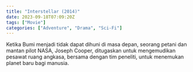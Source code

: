 ```yaml
---
title: "Interstellar (2014)"
date: 2023-09-18T07:09:20Z
tags: ["Movie"]
categories: ["Adventure", "Drama", "Sci-Fi"]
---
```


Ketika Bumi menjadi tidak dapat dihuni di masa depan, seorang petani dan mantan pilot NASA, Joseph Cooper, ditugaskan untuk mengemudikan pesawat ruang angkasa, bersama dengan tim peneliti, untuk menemukan planet baru bagi manusia.

  <mux-player stream-type="on-demand"
  src="https://kp3d-my.sharepoint.com/personal/ryoo_kp3d_onmicrosoft_com/_layouts/15/download.aspx?share=EfAhow2mhlRHuOa2BUid9lcBAtJ5QtY-Qxp144RvbgPM9w" metadata-video-title="Interstellar (2014)" prefer-playback="mse" controls>
  </mux-player>
  
  
  <script src="https://cdn.jsdelivr.net/npm/@mux/mux-player"></script>
  
   <script id="3pe3MmiVwTw7tk00500027hp9LWGQs4mueYe4c2GNKzABE" type="application/ld+json">
 {
  "@context": "https://schema.org/",
  "@type": "VideoObject",
  "name": "Interstellar (2014)",
  "contentUrl": "https://stream.mux.com/3pe3MmiVwTw7tk00500027hp9LWGQs4mueYe4c2GNKzABE.m3u8",
  "thumbnailUrl": "https://www.themoviedb.org/t/p/original/yUa0iCocBPsGJ79BwrshHqz45Qc.jpg?width=314&fit_mode=preserve&time=25",
  "uploadDate": "2023-09-18T07:09:20Z",
}

</script>